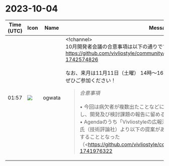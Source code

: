 # 2023-10-04

|Time (UTC)|Icon|Name|Message|
|---|---|---|---|
|01:57|![](https://avatars.slack-edge.com/2019-11-22/845042642576_070441337abaca9fb7b3_72.png)|ogwata|<!channel><br>10月開発者会議の合意事項は以下の通りです。<br><https://github.com/vivliostyle/community/issues/116#issuecomment-1742574826><br><br>なお、来月は11月11日（土曜） 14時〜16時に開催します。<br>ぜひご参加ください！<br><blockquote>*合意事項*<br><br>• 今回は病欠者が複数出たことなどにより、実質的な討議は先送りすることとし、開発及び検討課題の報告に留めることにした。<br>• Agendaのうち「Vivliostyleの広報活動」に関連して、出席者の向井浩太郎氏（技術評論社）より以下の提案があり、Slackに場所を移して前向きに検討することとなった（<https://github.com/vivliostyle/community/issues/116#issuecomment-1741976322|本Issue10/1付コメント参照>）<br>    • *Webメディア連載*<br>    • *書籍企画案*<br><br>*次回開催日*<br><br>• 11月11日（土曜） 14時〜16時</blockquote>|
